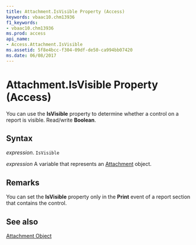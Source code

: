 ```yaml
---
title: Attachment.IsVisible Property (Access)
keywords: vbaac10.chm13936
f1_keywords:
- vbaac10.chm13936
ms.prod: access
api_name:
- Access.Attachment.IsVisible
ms.assetid: 5f8e4bcc-f304-09df-de50-ca994bb07420
ms.date: 06/08/2017
---
```



# Attachment.IsVisible Property (Access)

You can use the  **IsVisible** property to determine whether a control on a report is visible. Read/write **Boolean**.


## Syntax

 _expression_. `IsVisible`

 _expression_ A variable that represents an [Attachment](./Access.Attachment.md) object.


## Remarks

You can set the  **IsVisible** property only in the **Print** event of a report section that contains the control.


## See also


[Attachment Object](Access.Attachment.md)

